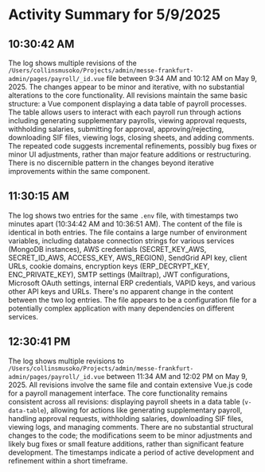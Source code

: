 # Activity Summary for 5/9/2025

## 10:30:42 AM
The log shows multiple revisions of the `/Users/collinsmusoko/Projects/admin/messe-frankfurt-admin/pages/payroll/_id.vue` file between 9:34 AM and 10:12 AM on May 9, 2025.  The changes appear to be minor and iterative, with no substantial alterations to the core functionality.  All revisions maintain the same basic structure: a Vue component displaying a data table of payroll processes. The table allows users to interact with each payroll run through actions including generating supplementary payrolls, viewing approval requests, withholding salaries, submitting for approval, approving/rejecting, downloading SIF files, viewing logs, closing sheets, and adding comments.  The repeated code suggests incremental refinements, possibly bug fixes or minor UI adjustments, rather than major feature additions or restructuring.  There is no discernible pattern in the changes beyond iterative improvements within the same component.


## 11:30:15 AM
The log shows two entries for the same `.env` file, with timestamps two minutes apart (10:34:42 AM and 10:36:51 AM).  The content of the file is identical in both entries.  The file contains a large number of environment variables, including database connection strings for various services (MongoDB instances), AWS credentials (SECRET_KEY_AWS, SECRET_ID_AWS, ACCESS_KEY, AWS_REGION), SendGrid API key,  client URLs, cookie domains, encryption keys (ERP_DECRYPT_KEY, ENC_PRIVATE_KEY), SMTP settings (Mailtrap), JWT configurations,  Microsoft OAuth settings, internal ERP credentials, VAPID keys, and various other API keys and URLs.  There's no apparent change in the content between the two log entries.  The file appears to be a configuration file for a potentially complex application with many dependencies on different services.


## 12:30:41 PM
The log shows multiple revisions to `/Users/collinsmusoko/Projects/admin/messe-frankfurt-admin/pages/payroll/_id.vue` between 11:34 AM and 12:02 PM on May 9, 2025.  All revisions involve the same file and contain extensive Vue.js code for a payroll management interface.  The core functionality remains consistent across all revisions: displaying payroll sheets in a data table (`v-data-table`), allowing for actions like generating supplementary payroll,  handling approval requests, withholding salaries, downloading SIF files, viewing logs, and managing comments. There are no substantial structural changes to the code; the modifications seem to be minor adjustments and likely bug fixes or small feature additions, rather than significant feature development.  The timestamps indicate a period of active development and refinement within a short timeframe.
